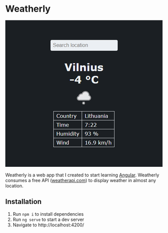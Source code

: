 # Weatherly

<img src="demo.png" alt="demo">

Weatherly is a web app that I created to start learning [Angular](https://angular.io/). Weatherly consumes a free API ([weatherapi.com](https://www.weatherapi.com/)) to display weather in almost any location.

## Installation

1. Run `npm i` to install dependencies
2. Run `ng serve` to start a dev server
3. Navigate to http://localhost:4200/
